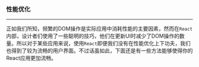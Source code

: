### 性能优化
***
正如我们所知，频繁的DOM操作是实际应用中消耗性能的主要因素，然而在`React`内部，设计者们使用了一些聪明的技巧，他们在更新UI时减少了DOM操作的数量。所以对于某些应用来说，使用`React`即便我们没有在性能优化上下功夫，我们也得到了较为流畅的用户界面。不过话虽如此，下面还是有一些方法能够使得你的React应用更加流畅。
